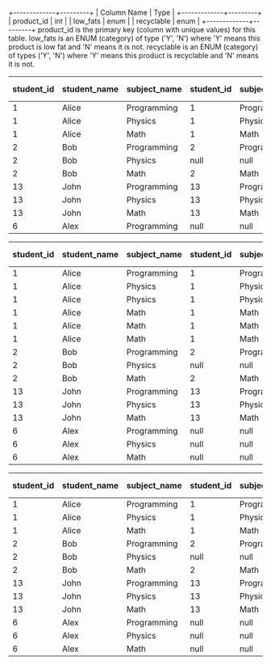 +-------------+---------+
| Column Name | Type    |
+-------------+---------+
| product_id  | int     |
| low_fats    | enum    |
| recyclable  | enum    |
+-------------+---------+
product_id is the primary key (column with unique values) for this table.
low_fats is an ENUM (category) of type ('Y', 'N') where 'Y' means this product is low fat and 'N' means it is not.
recyclable is an ENUM (category) of types ('Y', 'N') where 'Y' means this product is recyclable and 'N' means it is not.

| student_id | student_name | subject_name | student_id | subject_name | count(e.student_id) | e.student_id is not null |
| ---------- | ------------ | ------------ | ---------- | ------------ | ------------------- | ------------------------ |
| 1          | Alice        | Programming  | 1          | Programming  | 1                   | 1                        |
| 1          | Alice        | Physics      | 1          | Physics      | 2                   | 1                        |
| 1          | Alice        | Math         | 1          | Math         | 3                   | 1                        |
| 2          | Bob          | Programming  | 2          | Programming  | 1                   | 1                        |
| 2          | Bob          | Physics      | null       | null         | 0                   | 0                        |
| 2          | Bob          | Math         | 2          | Math         | 1                   | 1                        |
| 13         | John         | Programming  | 13         | Programming  | 1                   | 1                        |
| 13         | John         | Physics      | 13         | Physics      | 1                   | 1                        |
| 13         | John         | Math         | 13         | Math         | 1                   | 1                        |
| 6          | Alex         | Programming  | null       | null         | 0                   | 0                        |

| student_id | student_name | subject_name | student_id | subject_name | e.student_id is not null |
| ---------- | ------------ | ------------ | ---------- | ------------ | ------------------------ |
| 1          | Alice        | Programming  | 1          | Programming  | 1                        |
| 1          | Alice        | Physics      | 1          | Physics      | 1                        |
| 1          | Alice        | Physics      | 1          | Physics      | 1                        |
| 1          | Alice        | Math         | 1          | Math         | 1                        |
| 1          | Alice        | Math         | 1          | Math         | 1                        |
| 1          | Alice        | Math         | 1          | Math         | 1                        |
| 2          | Bob          | Programming  | 2          | Programming  | 1                        |
| 2          | Bob          | Physics      | null       | null         | 0                        |
| 2          | Bob          | Math         | 2          | Math         | 1                        |
| 13         | John         | Programming  | 13         | Programming  | 1                        |
| 13         | John         | Physics      | 13         | Physics      | 1                        |
| 13         | John         | Math         | 13         | Math         | 1                        |
| 6          | Alex         | Programming  | null       | null         | 0                        |
| 6          | Alex         | Physics      | null       | null         | 0                        |
| 6          | Alex         | Math         | null       | null         | 0                        |

| student_id | student_name | subject_name | student_id | subject_name | count(e.student_id) | e.student_id is not null |
| ---------- | ------------ | ------------ | ---------- | ------------ | ------------------- | ------------------------ |
| 1          | Alice        | Programming  | 1          | Programming  | 1                   | 1                        |
| 1          | Alice        | Physics      | 1          | Physics      | 2                   | 1                        |
| 1          | Alice        | Math         | 1          | Math         | 3                   | 1                        |
| 2          | Bob          | Programming  | 2          | Programming  | 1                   | 1                        |
| 2          | Bob          | Physics      | null       | null         | 0                   | 0                        |
| 2          | Bob          | Math         | 2          | Math         | 1                   | 1                        |
| 13         | John         | Programming  | 13         | Programming  | 1                   | 1                        |
| 13         | John         | Physics      | 13         | Physics      | 1                   | 1                        |
| 13         | John         | Math         | 13         | Math         | 1                   | 1                        |
| 6          | Alex         | Programming  | null       | null         | 0                   | 0                        |
| 6          | Alex         | Physics      | null       | null         | 0                   | 0                        |
| 6          | Alex         | Math         | null       | null         | 0                   | 0                        |